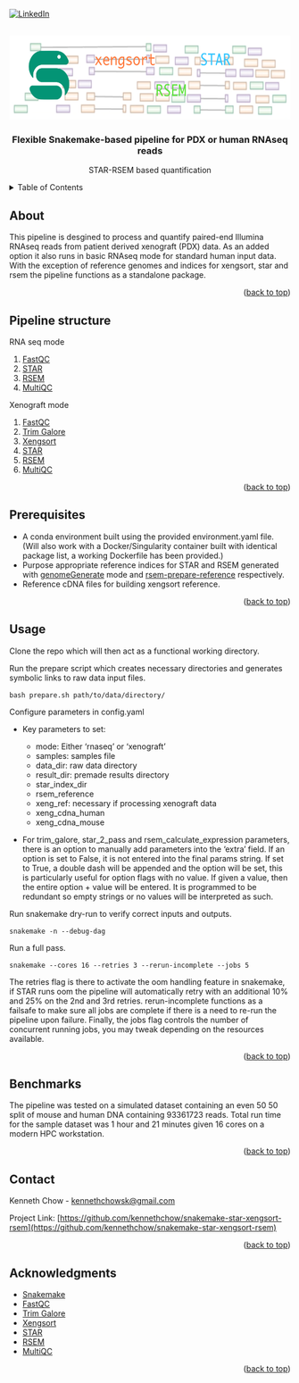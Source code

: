 [![LinkedIn][linkedin-shield]][linkedin-url]



<!-- PROJECT LOGO -->
<br />
<div align="center">
  <a>
    <img src="images/logo.png" alt="Logo" width="606" height="150">
 </a>
  <h3 align="center"> Flexible Snakemake-based pipeline for PDX or human RNAseq reads</h3>

  <p align="center">
    STAR-RSEM based quantification
    <br />
</div>



<!-- TABLE OF CONTENTS -->
<details>
  <summary>Table of Contents</summary>
  <ol>
    <li>
      <a href="#about">About</a></li>
    <li>
      <a href="#pipeline-structure">Pipeline structure</a>
    </li>
    <li>
      <a href="#prerequisites">Prerequisites</a>
    </li>
    <li><a href="#usage">Usage</a></li>
    <li><a href="#contact">Contact</a></li>
    <li><a href="#acknowledgments">Acknowledgments</a></li>
  </ol>
</details>



<!-- ABOUT THE PROJECT -->
## About

This pipeline is desgined to process and quantify paired-end Illumina RNAseq reads from patient derived xenograft (PDX) data. As an added option it also runs in basic RNAseq mode for standard human input data. With the exception of reference genomes and indices for xengsort, star and rsem the pipeline functions as a standalone package. 

<p align="right">(<a href="#readme-top">back to top</a>)</p>

<!-- PIPELINE STRUCTURE -->
## Pipeline structure

RNA seq mode
1. [FastQC](https://github.com/s-andrews/FastQC)
2. [STAR](https://github.com/alexdobin/STAR)
3. [RSEM](https://github.com/deweylab/RSEM)
4. [MultiQC](https://github.com/ewels/MultiQC)

Xenograft mode
1. [FastQC](https://github.com/s-andrews/FastQC)
2. [Trim Galore](https://github.com/FelixKrueger/TrimGalore)
3. [Xengsort](https://gitlab.com/genomeinformatics/xengsort)
4. [STAR](https://github.com/alexdobin/STAR)
5. [RSEM](https://github.com/deweylab/RSEM)
6. [MultiQC](https://github.com/ewels/MultiQC)

<p align="right">(<a href="#readme-top">back to top</a>)</p>


<!-- PREREQUISITES -->
## Prerequisites

* A conda environment built using the provided environment.yaml file. (Will also work with a Docker/Singularity container built with identical package list, a working Dockerfile has been provided.)
* Purpose appropriate reference indices for STAR and RSEM generated with [genomeGenerate](https://physiology.med.cornell.edu/faculty/skrabanek/lab/angsd/lecture_notes/STARmanual.pdf) mode and [rsem-prepare-reference](https://github.com/deweylab/RSEM#i-preparing-reference-sequences) respectively.
* Reference cDNA files for building xengsort reference.

<p align="right">(<a href="#readme-top">back to top</a>)</p>


<!-- USAGE -->
## Usage

Clone the repo which will then act as a functional working directory.

Run the prepare script which creates necessary directories and generates symbolic links to raw data input files. 

    bash prepare.sh path/to/data/directory/

Configure parameters in config.yaml
* Key parameters to set:
    * mode: Either ‘rnaseq’ or ‘xenograft’
    * samples: samples file
    * data_dir: raw data directory
    * result_dir: premade results directory
    * star_index_dir
    * rsem_reference
    * xeng_ref: necessary if processing xenograft data
    * xeng_cdna_human
    * xeng_cdna_mouse

* For trim_galore, star_2_pass and rsem_calculate_expression parameters, there is an option to manually add parameters into the ‘extra’ field. If an option is set to False, it is not entered into the final params string. If set to True, a double dash will be appended and the option will be set, this is particularly useful for option flags with no value. If given a value, then the entire option + value will be entered. It is programmed to be redundant so empty strings or no values will be interpreted as such.


Run snakemake dry-run to verify correct inputs and outputs.

    snakemake -n --debug-dag

Run a full pass.

    snakemake --cores 16 --retries 3 --rerun-incomplete --jobs 5

The retries flag is there to activate the oom handling feature in snakemake, if STAR runs oom the pipeline will automatically retry with an additional 10% and 25% on the 2nd and 3rd retries. rerun-incomplete functions as a failsafe to make sure all jobs are complete if there is a need to re-run the pipeline upon failure. Finally, the jobs flag controls the number of concurrent running jobs, you may tweak depending on the resources available. 

<p align="right">(<a href="#readme-top">back to top</a>)</p>

<!-- BENCHMARKS -->
## Benchmarks

The pipeline was tested on a simulated dataset containing an even 50 50 split of mouse and human DNA containing 93361723 reads. Total run time for the sample dataset was 1 hour and 21 minutes given 16 cores on a modern HPC workstation.

<p align="right">(<a href="#readme-top">back to top</a>)</p>

<!-- CONTACT -->
## Contact

Kenneth Chow - kennethchowsk@gmail.com

Project Link: [https://github.com/kennethchow/snakemake-star-xengsort-rsem](https://github.com/kennethchow/snakemake-star-xengsort-rsem)

<p align="right">(<a href="#readme-top">back to top</a>)</p>


<!-- ACKNOWLEDGMENTS -->
## Acknowledgments

* [Snakemake](https://github.com/snakemake/snakemake)
* [FastQC](https://github.com/s-andrews/FastQC)
* [Trim Galore](https://github.com/FelixKrueger/TrimGalore)
* [Xengsort](https://gitlab.com/genomeinformatics/xengsort)
* [STAR](https://github.com/alexdobin/STAR)
* [RSEM](https://github.com/deweylab/RSEM)
* [MultiQC](https://github.com/ewels/MultiQC)


<p align="right">(<a href="#readme-top">back to top</a>)</p>



<!-- MARKDOWN LINKS & IMAGES -->

[linkedin-shield]: https://img.shields.io/badge/-LinkedIn-black.svg?style=for-the-badge&logo=linkedin&colorB=555
[linkedin-url]: https://linkedin.com/in/kenneth-chow